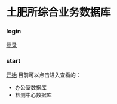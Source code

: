 # 土肥所综合业务数据库
### login
[登录](https://like333.github.io/Integrated-services-database/html/login.html)
### start
[开始](https://like333.github.io/Integrated-services-database/html/start.html)
目前可以点击进入查看的：
* 办公室数据库
* 检测中心数据库
